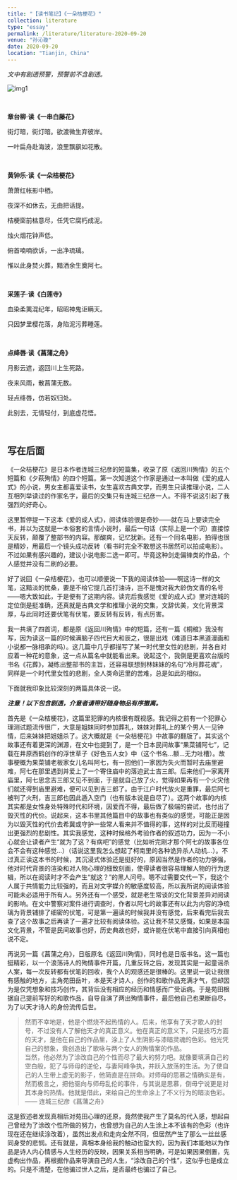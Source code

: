 ```yaml
---
title: "【读书笔记】《一朵桔梗花》"
collection: literature
type: "essay"
permalink: /literature/literature-2020-09-20
venue: "孙沁璇"
date: 2020-09-20
location: "Tianjin, China"
---
```


*文中有剧透预警，预警前不含剧透。*

![img1](https://sunqinxuan.github.io/images/literature-2020-09-20-img1.webp)

<br>

**章台柳·读《一串白藤花》**

街灯暗，街灯暗。欲渡微生弃彼岸。

一叶扁舟赴海波，浪里飘飖如花散。

<br>

**黄钟乐·读《一朵桔梗花》**

萧萧红帐影中栖。

夜深不如休去，无由把话提。

桔梗窗前枯意尽，任凭它腐朽成泥。

烛火烟花钟声低。

俯首喃喃欲诉，一出净琉璃。

惟以此身焚火葬，黯洒余生奠阿七。

<br>

**采莲子·读《白莲寺》**

血染柔荑混纪年，昭昭神鬼讵瞒天。

只因梦里樱花落，身陷泥污葬睡莲。

<br>

**点绛唇·读《菖蒲之舟》**

月影云遮，返回川上生死路。

夜来风雨，散菖蒲无数。

轻点绛唇，仿若奴归处。

此别去，无情轻付，到底虚花悟。

<br>

## 写在后面

《一朵桔梗花》是日本作者连城三纪彦的短篇集，收录了原《返回川殉情》的五个短篇和《夕萩殉情》的四个短篇。第一次知道这个作家是通过一本叫做《爱的成人式》的小说，男女主都喜爱读书，女生喜欢古典文学，而男生只读推理小说，二人互相列举读过的作家名字，最后的交集只有连城三纪彦一人。不得不说这引起了我强烈的好奇心。

这里暂停提一下这本《爱的成人式》，阅读体验很是奇妙——就在马上要读完全书，并以为这就是一本俗套的言情小说时，最后一句话（实际上是一个词）直接惊天反转，颠覆了整部书的内容。那酸爽，记忆犹新。还有一个同名电影，拍得也很是精妙，用最后一个镜头成功反转（看书时完全不敢想这书居然可以拍成电影）。不过如果有感兴趣的，建议小说电影二选一即可。毕竟这种剑走偏锋类的作品，个人感觉并没有二刷的必要。

好了说回《一朵桔梗花》，也可以顺便说一下我的阅读体验——啊这诗一样的文笔，这黯淡的忧桑，要是不给它提几首打油诗，岂不是愧对我大龄伪文青的名号——嗯大致如此，于是便有了这期内容。读完后我感觉《爱的成人式》里对连城的定位倒是挺准确，还真就是古典文学和推理小说的交集，文辞优美，文化背景深厚，与此同时还要伏笔有伏笔，要反转有反转，有点厉害。

我一共填了四首词，都是原《返回川殉情》中的短篇，还有一篇《桐棺》我没有写，因为读这一篇的时候满脑子四代目大和辰之，很是出戏（难道日本黑道漫画和小说都一脉相承的吗）。这几篇中几乎都描写了某一时代里女性的悲剧，并各自对应着一种花的意象，这一点从篇名中就能看出来。说起这个，我倒是更喜欢台版的书名《花葬》，凝练出整部书的主旨，还容易联想到林妹妹的名句“冷月葬花魂”，同样是一个时代里女性的悲剧，全人类命运里的苦难，总是如此的相似。

下面就我印象比较深刻的两篇具体说一说。

***注意！以下包含剧透，介意者请带好随身物品有序撤离。***

首先是《一朵桔梗花》，这篇里犯罪的内核很有既视感。我记得之前有一个犯罪心理测试题流传很广，大意是姐妹同时参加葬礼，妹妹对葬礼上的某个男人一见钟情，后来妹妹把姐姐杀了。这大概就是《一朵桔梗花》中故事的翻版了。其实这个故事还有着更深的渊源，在文中也提到了，是一个日本民间故事“果菜铺阿七”，记载在井原西鹤创作的浮世草子《好色五人女》中（这个书名…额…无力吐槽）。故事梗概为果菜铺老板家女儿名叫阿七，有一回他们一家因为失火而暂时去庙里避难，阿七在那里遇到并爱上了一个寄住庙中的落迫武士吉三郎。后来他们一家离开庙里，阿七思念吉三郎又见不到面，于是就自己放了火，觉得如果再有一个火灾他们就还得到庙里避难，便可以见到吉三郎了。由于江户时代放火是重罪，最后阿七被判了火刑，吉三郎也因此遁入空门（也有版本说是自尽了）。这两个故事的内核其实都是女性身处特殊时代和环境，因爱而不得，最后做了极端的尝试，也付出了毁灭性的代价。说起来，这本书里其他篇目中的故事也有类似的感觉，可能正是因为以毁灭性的代价去希冀或守护一些常人看来并不值得的事，这样的对比反而碰撞出更强烈的悲剧性。其实我感觉，这种时候格外考验作者的叙述功力，因为一不小心就会让读者产生“就为了这？有病吧”的感觉（比如听完刚才那个阿七的故事各位会不会有这种感觉…）（话说这里我怎么想起了柯南里的各种诡异杀人动机…）。不过真正读这本书的时候，其沉浸式体验还是挺好的，原因当然是作者的功力够强，他对时代背景的渲染和对人物心理的细致刻画，使得读者很容易理解人物的行为逻辑，所以在阅读时才不会产生“就这？”的黑人问号。嗯不过需要交代一下，我这个人属于共情能力比较强的，而且对文字媒介的敏感度较高，所以我所说的阅读体验可能未必适用于所有人。另外还有一个感受，就是老生常谈的文化背景差异对阅读的影响。在文中警察对案件进行调查时，作者以阿七的故事还有以此为内容的净琉璃为背景铺排了细密的伏笔，可是第一遍读的时候我并没有感觉，后来看完后我去查了这个故事之后再读了一遍才比较有阅读体验。这让我不禁又感慨，如果是本国文化背景，不管是民间故事也好，历史典故也好，或许能在伏笔中直接引向真相也说不定。

再说另一篇《菖蒲之舟》，日版原名《返回川殉情》，同时也是日版书名。这一篇也挺精彩，以一个浪荡诗人的殉情事件开篇，几重反转之后，发现其实是一起童谣杀人案，每一次反转都有伏笔的回收，我个人的观感还是很棒的。这里说一说让我很有感触的地方，主角苑田岳叶，本是天才诗人，创作的和歌作品充满才气，但却因为是仅凭想象和技巧创作，其背后没有相应的经历和情感而广受诟病。于是苑田根据自己提前写好的和歌作品，自导自演了两出殉情事件，最后他自己也果断自尽，为了以天才诗人的身份流传后世。

> 然而不幸地是，他是个燃烧不起热情的人。后来，他享有了天才歌人的封号，不过没有人了解他天才的真正意义。他在真正的意义下，只是技巧方面的天才，是他在自己的作品里，涂上了人生阴影与漆暗灵魂的色彩。他光凭自己的想象，竟创造出了歌咏与两个女人的殉情案的作品。<br>
> 当然，他必然为了涂改自己的个性而尽了最大的努力吧。就像要填满自己的空白般，犯了与师母的逆伦，与妻阿峰争执，并跃入放荡的生活。为了使自己的人生带上虚无的影子，他简直是在拼命。对师母的思慕之情确实是有，然而极言之，把他驱向与师母乱伦的事件，与其说是思慕，倒毋宁说更是对其本身的热情。他就是借此，来给自己的生命涂上了不义行为的暗淡色彩。<br>
> —— 连城三纪彦《菖蒲之舟》

这是叙述者发现真相后对苑田心理的还原，竟然使我产生了莫名的代入感，想起自己曾经为了涂改个性所做的努力，也曾想为自己的人生涂上本不该有的色彩（也许现在还在继续涂改着），虽然出发点和走向全然不同，但居然产生了那么一丝丝感同身受的悲悯。还有就是，真相本身给我的触动也蛮大的，因为我们本能地以为作品是诗人内心情感与人生经历的反映，因果关系相当明确，可是如果因果倒置，先虚构出作品，再根据作品来导演自己的人生，“涂改自己的个性”，这似乎也是成立的。只是不清楚，在他骗过世人之后，是否最终也骗过了自己。



